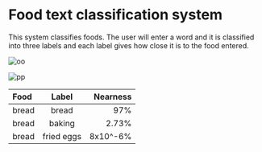 # Food text classification system

This system classifies foods. The user will enter a word and it is classified into three labels and each label gives how close it is to the food entered.


![oo](https://user-images.githubusercontent.com/84277488/146241587-134acdfb-ae1e-4da0-a94e-4bb4ffec08d9.PNG)

![pp](https://user-images.githubusercontent.com/84277488/146241802-5bf8674d-3f3e-4cca-a7f1-3f3c4e6cb797.jpg)


|    Food      |    Label      |  Nearness |
| :----------- |:-------------:| ---------:|
|    bread     |    bread      |    97%    |
|    bread     |    baking     |   2.73%   |
|    bread     |  fried eggs   |  8x10^-6% |

